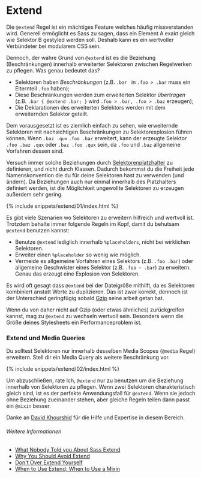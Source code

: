 
# Extend

Die `@extend` Regel ist ein mächtiges Feature welches häufig missverstanden wird. Generell ermöglicht es Sass zu sagen, dass ein Element A exakt gleich wie Selektor B gestyled werden soll. Deshalb kann es ein wertvoller Verbündeter bei modularem CSS sein.

Dennoch, der wahre Grund von `@extend` ist es die Beziehung (Beschränkungen) innerhalb erweiterter Selektoren zwischen Regelwerken zu pflegen. Was genau bedeutet das?

* Selektoren haben *Beschränkungen* (z.B. `.bar ` in `.foo > .bar` muss ein Elternteil `.foo` haben);
* Diese Beschränkungen werden zum erweiterten Selektor *übertragen* (z.B. `.bar { @extend .bar; }` wird `.foo > .bar, .foo > .baz` erzeugen);
* Die Deklarationen des erweiterten Selektors werden mit dem erweiternden Selektor geteilt.

Dem vorausgesetzt ist es ziemlich einfach zu sehen, wie erweiternde Selektoren mit nachsichtigen Beschränkungen zu Selektorexplosion führen können. Wenn `.baz .qux` `.foo .bar` erweitert, kann der erzeugte Selektor `.foo .baz .qux` oder `.baz .foo .qux` sein, da `.foo` und `.baz` allgemeine Vorfahren dessen sind.

Versuch immer solche Beziehungen durch [Selektorenplatzhalter](http://www.sitepoint.com/sass-reference/placeholders/) zu definieren, und nicht durch Klassen. Dadurch bekommst du die Freiheit jede Namenskonvention die du für deine Selektoren hast zu verwenden (und ändern). Da Beziehungen auch nur einmal innerhalb des Platzhalters definiert werden, ist die Möglichkeit ungewollte Selektoren zu erzeugen außerdem sehr gering.

{% include snippets/extend/01/index.html %}

Es gibt viele Szenarien wo Selektoren zu erweitern hilfreich und wertvoll ist. Trotzdem behalte immer folgende Regeln im Kopf, damit du behutsam `@extend` benutzen kannst:

* Benutze `@extend` lediglich innerhalb `%placeholders`, nicht bei wirklichen Selektoren.
* Erweiter einen `%placeholder` so wenig wie möglich.
* Vermeide es allgemeine Vorfahren eines Selektors (z.B. `.foo .bar`) oder allgemeine Geschwister eines Selektor (z.B. `.foo ~ .bar`) zu erweitern. Genau das erzeugt eine Explosion von Selektoren.

<div class="note">
	<p>Es wird oft gesagt dass <code>@extend</code> bei der Dateigröße mithilft, da es Selektoren kombiniert anstatt Werte zu duplizieren. Das ist zwar korrekt, dennoch ist der Unterschied geringfügig sobald <a href="http://de.wikipedia.org/wiki/Gzip">Gzip</a> seine arbeit getan hat.</p>
	<p>Wenn du von daher nicht auf Gzip (oder etwas ähnliches) zurückgreifen kannst, mag zu <code>@extend</code> zu wechseln wertvoll sein. Besonders wenn die Größe deines Stylesheets ein Performanceproblem ist.</p>
</div>

### Extend und Media Queries

Du solltest Selektoren nur innerhalb desselben Media Scopes (`@media` Regel) erweitern. Stell dir ein Media Query als weitere Beschränkung vor.

{% include snippets/extend/02/index.html %}

Um abzuschließen, rate Ich, `@extend` nur zu benutzen um die Beziehung innerhalb von Selektoren zu pflegen. Wenn zwei Selektoren charakteristisch gleich sind, ist es der perfekte Anwendungsfall für `@extend`. Wenn sie jedoch ohne Beziehung zueinander stehen, aber gleiche Regeln teilen dann passt ein `@mixin` besser.

<div class="note">
	<p>Danke an <a href="https://twitter.com/davidkpiano">David Khourshid</a> für die Hilfe und Expertise in diesem Bereich.</p>
</div>

###### Weitere Informationen

* [What Nobody Told you About Sass Extend](http://www.sitepoint.com/sass-extend-nobody-told-you/)
* [Why You Should Avoid Extend](http://www.sitepoint.com/avoid-sass-extend/)
* [Don't Over Extend Yourself](http://pressupinc.com/blog/2014/11/dont-overextend-yourself-in-sass/)
* [When to Use Extend; When to Use a Mixin](http://csswizardry.com/2014/11/when-to-use-extend-when-to-use-a-mixin/)
